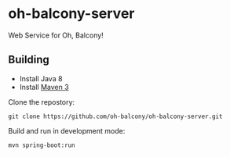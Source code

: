 # oh-balcony-server
Web Service for Oh, Balcony!

## Building

- Install Java 8
- Install [Maven 3](https://maven.apache.org/)

Clone the repostory:

    git clone https://github.com/oh-balcony/oh-balcony-server.git

Build and run in development mode:

    mvn spring-boot:run
